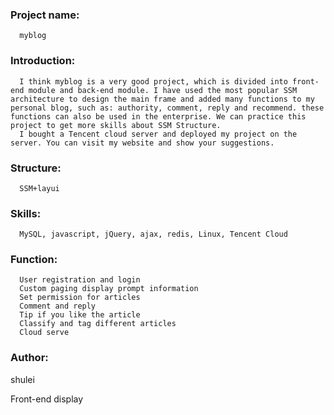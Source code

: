 ### Project name:
      myblog

### Introduction:
      I think myblog is a very good project, which is divided into front-end module and back-end module. I have used the most popular SSM architecture to design the main frame and added many functions to my personal blog, such as: authority, comment, reply and recommend. these functions can also be used in the enterprise. We can practice this project to get more skills about SSM Structure. 
      I bought a Tencent cloud server and deployed my project on the server. You can visit my website and show your suggestions.

### Structure:
      SSM+layui

### Skills:
      MySQL, javascript, jQuery, ajax, redis, Linux, Tencent Cloud


### Function:
      User registration and login
      Custom paging display prompt information
      Set permission for articles
      Comment and reply
      Tip if you like the article
      Classify and tag different articles
      Cloud serve

### Author:
shulei

Front-end display

